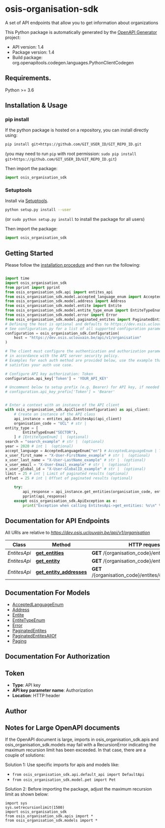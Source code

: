 # osis-organisation-sdk
A set of API endpoints that allow you to get information about organizations

This Python package is automatically generated by the [OpenAPI Generator](https://openapi-generator.tech) project:

- API version: 1.4
- Package version: 1.4
- Build package: org.openapitools.codegen.languages.PythonClientCodegen

## Requirements.

Python >= 3.6

## Installation & Usage
### pip install

If the python package is hosted on a repository, you can install directly using:

```sh
pip install git+https://github.com/GIT_USER_ID/GIT_REPO_ID.git
```
(you may need to run `pip` with root permission: `sudo pip install git+https://github.com/GIT_USER_ID/GIT_REPO_ID.git`)

Then import the package:
```python
import osis_organisation_sdk
```

### Setuptools

Install via [Setuptools](http://pypi.python.org/pypi/setuptools).

```sh
python setup.py install --user
```
(or `sudo python setup.py install` to install the package for all users)

Then import the package:
```python
import osis_organisation_sdk
```

## Getting Started

Please follow the [installation procedure](#installation--usage) and then run the following:

```python

import time
import osis_organisation_sdk
from pprint import pprint
from osis_organisation_sdk.api import entites_api
from osis_organisation_sdk.model.accepted_language_enum import AcceptedLanguageEnum
from osis_organisation_sdk.model.address import Address
from osis_organisation_sdk.model.entite import Entite
from osis_organisation_sdk.model.entite_type_enum import EntiteTypeEnum
from osis_organisation_sdk.model.error import Error
from osis_organisation_sdk.model.paginated_entites import PaginatedEntites
# Defining the host is optional and defaults to https://dev.osis.uclouvain.be/api/v1/organisation
# See configuration.py for a list of all supported configuration parameters.
configuration = osis_organisation_sdk.Configuration(
    host = "https://dev.osis.uclouvain.be/api/v1/organisation"
)

# The client must configure the authentication and authorization parameters
# in accordance with the API server security policy.
# Examples for each auth method are provided below, use the example that
# satisfies your auth use case.

# Configure API key authorization: Token
configuration.api_key['Token'] = 'YOUR_API_KEY'

# Uncomment below to setup prefix (e.g. Bearer) for API key, if needed
# configuration.api_key_prefix['Token'] = 'Bearer'


# Enter a context with an instance of the API client
with osis_organisation_sdk.ApiClient(configuration) as api_client:
    # Create an instance of the API class
    api_instance = entites_api.EntitesApi(api_client)
    organisation_code = "UCL" # str | 
entity_type = [
        EntiteTypeEnum("SECTOR"),
    ] # [EntiteTypeEnum] |  (optional)
search = "search_example" # str |  (optional)
year = 2020 # int |  (optional)
accept_language = AcceptedLanguageEnum("en") # AcceptedLanguageEnum | The header advertises which languages the client is able to understand, and which locale variant is preferred. (By languages, we mean natural languages, such as English, and not programming languages.)  (optional)
x_user_first_name = "X-User-FirstName_example" # str |  (optional)
x_user_last_name = "X-User-LastName_example" # str |  (optional)
x_user_email = "X-User-Email_example" # str |  (optional)
x_user_global_id = "X-User-GlobalID_example" # str |  (optional)
limit = 25 # int | Limit of paginated results (optional)
offset = 25 # int | Offset of paginated results (optional)

    try:
        api_response = api_instance.get_entities(organisation_code, entity_type=entity_type, search=search, year=year, accept_language=accept_language, x_user_first_name=x_user_first_name, x_user_last_name=x_user_last_name, x_user_email=x_user_email, x_user_global_id=x_user_global_id, limit=limit, offset=offset)
        pprint(api_response)
    except osis_organisation_sdk.ApiException as e:
        print("Exception when calling EntitesApi->get_entities: %s\n" % e)
```

## Documentation for API Endpoints

All URIs are relative to *https://dev.osis.uclouvain.be/api/v1/organisation*

Class | Method | HTTP request | Description
------------ | ------------- | ------------- | -------------
*EntitesApi* | [**get_entities**](docs/EntitesApi.md#get_entities) | **GET** /{organisation_code}/entites/ | 
*EntitesApi* | [**get_entity**](docs/EntitesApi.md#get_entity) | **GET** /{organisation_code}/entites/{uuid} | 
*EntitesApi* | [**get_entity_addresses**](docs/EntitesApi.md#get_entity_addresses) | **GET** /{organisation_code}/entites/{uuid}/addresses | 


## Documentation For Models

 - [AcceptedLanguageEnum](docs/AcceptedLanguageEnum.md)
 - [Address](docs/Address.md)
 - [Entite](docs/Entite.md)
 - [EntiteTypeEnum](docs/EntiteTypeEnum.md)
 - [Error](docs/Error.md)
 - [PaginatedEntites](docs/PaginatedEntites.md)
 - [PaginatedEntitesAllOf](docs/PaginatedEntitesAllOf.md)
 - [Paging](docs/Paging.md)


## Documentation For Authorization


## Token

- **Type**: API key
- **API key parameter name**: Authorization
- **Location**: HTTP header


## Author




## Notes for Large OpenAPI documents
If the OpenAPI document is large, imports in osis_organisation_sdk.apis and osis_organisation_sdk.models may fail with a
RecursionError indicating the maximum recursion limit has been exceeded. In that case, there are a couple of solutions:

Solution 1:
Use specific imports for apis and models like:
- `from osis_organisation_sdk.api.default_api import DefaultApi`
- `from osis_organisation_sdk.model.pet import Pet`

Solution 2:
Before importing the package, adjust the maximum recursion limit as shown below:
```
import sys
sys.setrecursionlimit(1500)
import osis_organisation_sdk
from osis_organisation_sdk.apis import *
from osis_organisation_sdk.models import *
```


